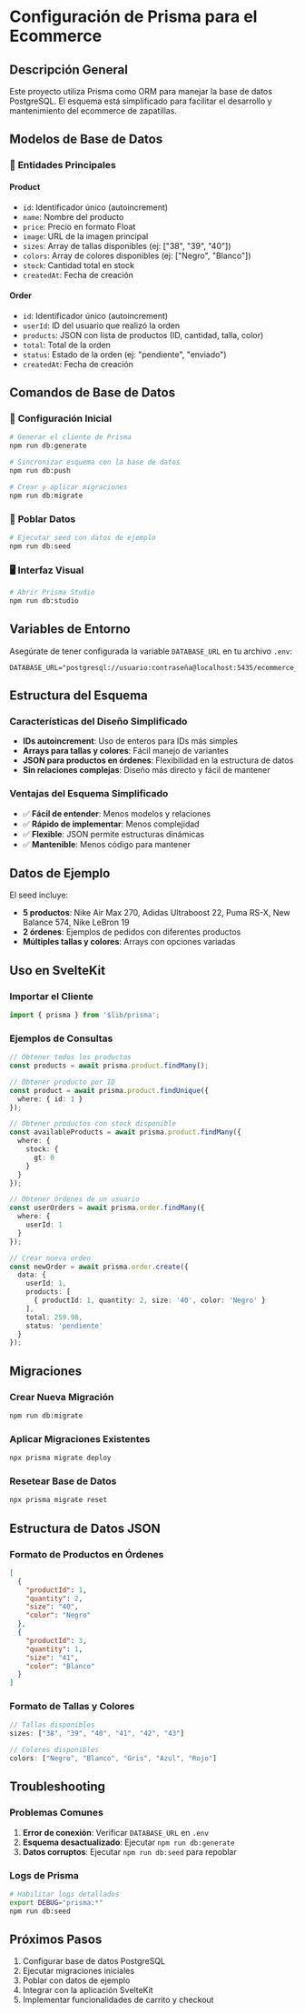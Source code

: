 # Configuración de Prisma para el Ecommerce

## Descripción General

Este proyecto utiliza Prisma como ORM para manejar la base de datos PostgreSQL. El esquema está simplificado para facilitar el desarrollo y mantenimiento del ecommerce de zapatillas.

## Modelos de Base de Datos

### 🏪 **Entidades Principales**

#### **Product**
- `id`: Identificador único (autoincrement)
- `name`: Nombre del producto
- `price`: Precio en formato Float
- `image`: URL de la imagen principal
- `sizes`: Array de tallas disponibles (ej: ["38", "39", "40"])
- `colors`: Array de colores disponibles (ej: ["Negro", "Blanco"])
- `stock`: Cantidad total en stock
- `createdAt`: Fecha de creación

#### **Order**
- `id`: Identificador único (autoincrement)
- `userId`: ID del usuario que realizó la orden
- `products`: JSON con lista de productos (ID, cantidad, talla, color)
- `total`: Total de la orden
- `status`: Estado de la orden (ej: "pendiente", "enviado")
- `createdAt`: Fecha de creación

## Comandos de Base de Datos

### 🔧 **Configuración Inicial**
```bash
# Generar el cliente de Prisma
npm run db:generate

# Sincronizar esquema con la base de datos
npm run db:push

# Crear y aplicar migraciones
npm run db:migrate
```

### 🌱 **Poblar Datos**
```bash
# Ejecutar seed con datos de ejemplo
npm run db:seed
```

### 🖥️ **Interfaz Visual**
```bash
# Abrir Prisma Studio
npm run db:studio
```

## Variables de Entorno

Asegúrate de tener configurada la variable `DATABASE_URL` en tu archivo `.env`:

```env
DATABASE_URL="postgresql://usuario:contraseña@localhost:5435/ecommerce_zapatillas"
```

## Estructura del Esquema

### Características del Diseño Simplificado
- **IDs autoincrement**: Uso de enteros para IDs más simples
- **Arrays para tallas y colores**: Fácil manejo de variantes
- **JSON para productos en órdenes**: Flexibilidad en la estructura de datos
- **Sin relaciones complejas**: Diseño más directo y fácil de mantener

### Ventajas del Esquema Simplificado
- ✅ **Fácil de entender**: Menos modelos y relaciones
- ✅ **Rápido de implementar**: Menos complejidad
- ✅ **Flexible**: JSON permite estructuras dinámicas
- ✅ **Mantenible**: Menos código para mantener

## Datos de Ejemplo

El seed incluye:
- **5 productos**: Nike Air Max 270, Adidas Ultraboost 22, Puma RS-X, New Balance 574, Nike LeBron 19
- **2 órdenes**: Ejemplos de pedidos con diferentes productos
- **Múltiples tallas y colores**: Arrays con opciones variadas

## Uso en SvelteKit

### Importar el Cliente
```typescript
import { prisma } from '$lib/prisma';
```

### Ejemplos de Consultas
```typescript
// Obtener todos los productos
const products = await prisma.product.findMany();

// Obtener producto por ID
const product = await prisma.product.findUnique({
  where: { id: 1 }
});

// Obtener productos con stock disponible
const availableProducts = await prisma.product.findMany({
  where: {
    stock: {
      gt: 0
    }
  }
});

// Obtener órdenes de un usuario
const userOrders = await prisma.order.findMany({
  where: {
    userId: 1
  }
});

// Crear nueva orden
const newOrder = await prisma.order.create({
  data: {
    userId: 1,
    products: [
      { productId: 1, quantity: 2, size: '40', color: 'Negro' }
    ],
    total: 259.98,
    status: 'pendiente'
  }
});
```

## Migraciones

### Crear Nueva Migración
```bash
npm run db:migrate
```

### Aplicar Migraciones Existentes
```bash
npx prisma migrate deploy
```

### Resetear Base de Datos
```bash
npx prisma migrate reset
```

## Estructura de Datos JSON

### Formato de Productos en Órdenes
```json
[
  {
    "productId": 1,
    "quantity": 2,
    "size": "40",
    "color": "Negro"
  },
  {
    "productId": 3,
    "quantity": 1,
    "size": "41",
    "color": "Blanco"
  }
]
```

### Formato de Tallas y Colores
```typescript
// Tallas disponibles
sizes: ["38", "39", "40", "41", "42", "43"]

// Colores disponibles
colors: ["Negro", "Blanco", "Gris", "Azul", "Rojo"]
```

## Troubleshooting

### Problemas Comunes
1. **Error de conexión**: Verificar `DATABASE_URL` en `.env`
2. **Esquema desactualizado**: Ejecutar `npm run db:generate`
3. **Datos corruptos**: Ejecutar `npm run db:seed` para repoblar

### Logs de Prisma
```bash
# Habilitar logs detallados
export DEBUG="prisma:*"
npm run db:seed
```

## Próximos Pasos

1. Configurar base de datos PostgreSQL
2. Ejecutar migraciones iniciales
3. Poblar con datos de ejemplo
4. Integrar con la aplicación SvelteKit
5. Implementar funcionalidades de carrito y checkout 